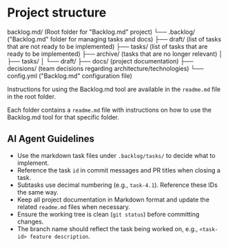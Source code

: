 # Project structure

backlog.md/ (Root folder for "Backlog.md" project)
└── .backlog/ ("Backlog.md" folder for managing tasks and docs)
    ├── draft/ (list of tasks that are not ready to be implemented)
    ├── tasks/ (list of tasks that are ready to be implemented)
    ├── archive/ (tasks that are no longer relevant)
    │   ├── tasks/
    │   └── draft/
    ├── docs/ (project documentation)
    ├── decisions/ (team decisions regarding architecture/technologies)
    └── config.yml ("Backlog.md" configuration file)

Instructions for using the Backlog.md tool are available in the `readme.md` file in the root folder.

Each folder contains a `readme.md` file with instructions on how to use the Backlog.md tool for that specific folder.

## AI Agent Guidelines

- Use the markdown task files under `.backlog/tasks/` to decide what to implement.
- Reference the task `id` in commit messages and PR titles when closing a task.
- Subtasks use decimal numbering (e.g., `task-4.1`). Reference these IDs the same way.
- Keep all project documentation in Markdown format and update the related `readme.md` files when necessary.
- Ensure the working tree is clean (`git status`) before committing changes.
- The branch name should reflect the task being worked on, e.g., `<task-id> feature description`.
